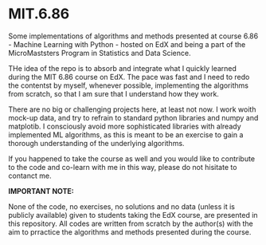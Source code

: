 # MIT.6.86
Some implementations of algorithms and methods presented at course 6.86 - Machine Learning with Python - hosted on EdX and being a part of the MicroMaststers Program in Statistics and Data Science.

THe idea of the repo is to absorb and integrate what I quickly learned during the MIT 6.86 course on EdX. The pace was fast and I need to redo the contentst by myself, whenever possible, implementing the algorithms from scratch, so that I am sure that I understand how they work. 

There are no big or challenging projects here, at least not now. I work woith mock-up data, and try to refrain to standard python libraries and numpy and matplotib. I consciously avoid more sophisticated libraries with already implemented ML algorithms, as this is meant to be an exercise to gain a thorough understanding of the underlying algorithms.

If you happened to take the course as well and you would like to contribute to the code and co-learn with me in this  way, please do not hisitate to contanct me.

**IMPORTANT NOTE:**

None of the code, no exercises, no solutions and no data (unless it is publicly available) given to students taking the EdX course, are presented in this repository. All codes are written from scratch by the author(s) with the aim to prractice the algorithms and methods presented during the course. 

